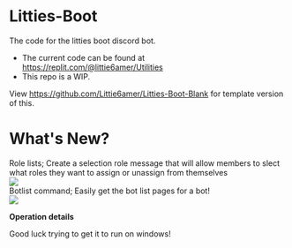 # Litties-Boot
The code for the litties boot discord bot.

- The current code can be found at https://replit.com/@littie6amer/Utilities
- This repo is a WIP.

View https://github.com/Littie6amer/Litties-Boot-Blank for template version of this.

# What's New?

Role lists; Create a selection role message that will allow members to slect what roles they want to assign or unassign from themselves
<br><img src="https://media.discordapp.net/attachments/884147450653311019/891710203769274408/Screenshot_from_2021-09-26_16-37-38.png?width=310&height=151">
<br>Botlist command; Easily get the bot list pages for a bot!
<br><img src="https://media.discordapp.net/attachments/801524339265503294/891711723445305385/Screenshot_from_2021-09-26_16-43-35.png?width=333&height=154">

<strong>Operation details</strong>

Good luck trying to get it to run on windows!
